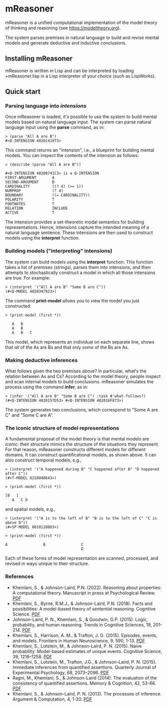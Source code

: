 # mReasoner

mReasoner is a unified computational implementation of the model theory of thinking and reasoning (see https://modeltheory.org).

The system parses premises in natural language to build and revise mental models and generate deductive and inductive conclusions.

## Installing mReasoner

mReasoner is written in Lisp and can be interpreted by loading +mReasoner.lisp in a Lisp interpreter of your choice (such as LispWorks).

## Quick start

### Parsing language into *intensions*

Once mReasoner is loaded, it's possible to use the system to build mental models based on natural language input. The system can parse natural language input using the **parse** command, as in:

    > (parse "All A are B")
    #<Q-INTENSION 4020141973>
This command returns an "intension", i.e., a blueprint for building mental models. You can inspect the contents of the intension as follows:

    > (describe (parse "All A are B"))
    
    #<Q-INTENSION 40200741C3> is a Q-INTENSION
    FIRST-ARGUMENT       A
    SECOND-ARGUMENT      B
    CARDINALITY          ((? 4) (>= 1))
    NUMPROP              (? 4)
    BOUNDARY             ((= CARDINALITY))
    POLARITY             T
    FOOTNOTES            T
    RELATION             INCLUDE
    ACTIVE               T

The intension provides a set-theoretic modal semantics for building representations. Hence, intensions capture the intended meaning of a natural language sentence. These intensions are then used to construct models using the **interpret** function.

### Building models ("interpreting" intensions)

The system can build models using the **interpret** function. This function takes a list of premises (strings), parses them into intensions, and then attempts to stochastically construct a model in which all those intensions are true. For example:

    > (interpret '("All A are B" "Some B are C"))
    (#<Q-MODEL 4020347923>)

The command **print-model** allows you to view the model you just constructed:

    > (print-model (first *))
    
       A   B
       A   B
       A   B   C

This model, which represents an individual on each separate line, shows that *all* of the As are Bs and that only *some* of the Bs are As.

### Making deductive inferences

What follows given the two premises above? In particular, what's the relation between As and Cs? According to the model theory, people inspect and scan internal models to build conclusions. mReasoner simulates the process using the command **infer**, as in:

    > (infer '("All A are B" "Some B are C") :task #'what-follows?)
    (#<Q-INTENSION 4020157D53> #<Q-INTENSION 402016F873>)

The system generates two conclusions, which correspond to "Some A are C" and "Some C are A".

### The iconic structure of model representations

A fundamental proposal of the model theory is that mental models are *iconic*: their structure mimics the structure of the situations they represent. For that reason, mReasoner constructs different models for different domains. It can construct quantificational models, as shown above. It can also construct temporal models, e.g.,

    > (interpret '("A happened during B" "C happened after B" "D happened after C"))
    (#<T-MODEL 8210048643>)

    > (print-model (first *))
	
	[B   ]    
	   A   C D

and spatial models, e.g.,

    > (interpret '("A is to the left of B" "B is to the left of C" "C is above D"))
    (#<SP-MODEL 80101280D3>)

    > (print-model (first *))
	
	A                B                C                
	                                  D

Each of these forms of model representation are scanned, processed, and revised in ways unique to their structure.

### References

* Khemlani, S., & Johnson-Laird, P.N. (2022). Reasoning about properties: A computational theory. Manuscript in press at Psychological Review. [PDF](https://modeltheory.org/papers/2021mReasoner.pdf)
* Khemlani, S., Byrne, R.M.J., & Johnson-Laird, P.N. (2018). Facts and possibilities: A model-based theory of sentential reasoning. Cognitive Science. [PDF](https://modeltheory.org/papers/2018sentential-reasoning.pdf)
* Johnson-Laird, P. N., Khemlani, S., & Goodwin, G.P. (2015). Logic, probability, and human reasoning. Trends in Cognitive Sciences, 19, 201-214. [PDF](https://modeltheory.org/papers/2015logic-prob-reasoning.pdf)
* Khemlani, S., Harrison, A. M., & Trafton, J. G. (2015). Episodes, events, and models. Frontiers in Human Neuroscience, 9, 590, 1-13. [PDF](https://modeltheory.org/papers/2015events-episodes-models.pdf)
* Khemlani, S., Lotstein, M., & Johnson-Laird, P. N. (2015). Naive probability: Model-based estimates of unique events. Cognitive Science, 39, 1216–1258. [PDF](https://modeltheory.org/papers/2015naive-probability.pdf)
* Khemlani, S., Lotstein, M., Trafton, J.G., & Johnson-Laird, P. N. (2015). Immediate inferences from quantified assertions. Quarterly Journal of Experimental Psychology, 68, 2073–2096. [PDF](https://modeltheory.org/papers/2015events-episodes-models.pdf)
* Ragni, M., Khemlani, S., & Johnson-Laird (2014). The evaluation of the consistency of quantified assertions. Memory & Cognition, 42, 53-66. [PDF](https://modeltheory.org/papers/2013consistency-of-quantified.pdf)
* Khemlani, S., & Johnson-Laird, P. N. (2013). The processes of inference. Argument & Computation, 4, 1-20. [PDF](https://modeltheory.org/papers/ssk/ssk2013procsofinf.pdf)